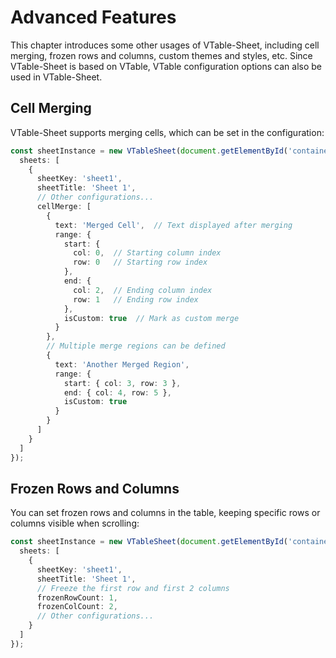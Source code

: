 # Advanced Features

This chapter introduces some other usages of VTable-Sheet, including cell merging, frozen rows and columns, custom themes and styles, etc. Since VTable-Sheet is based on VTable, VTable configuration options can also be used in VTable-Sheet.

## Cell Merging

VTable-Sheet supports merging cells, which can be set in the configuration:

```typescript
const sheetInstance = new VTableSheet(document.getElementById('container'), {
  sheets: [
    {
      sheetKey: 'sheet1',
      sheetTitle: 'Sheet 1',
      // Other configurations...
      cellMerge: [
        {
          text: 'Merged Cell',  // Text displayed after merging
          range: {
            start: {
              col: 0,  // Starting column index
              row: 0   // Starting row index
            },
            end: {
              col: 2,  // Ending column index
              row: 1   // Ending row index
            },
            isCustom: true  // Mark as custom merge
          }
        },
        // Multiple merge regions can be defined
        {
          text: 'Another Merged Region',
          range: {
            start: { col: 3, row: 3 },
            end: { col: 4, row: 5 },
            isCustom: true
          }
        }
      ]
    }
  ]
});
```

## Frozen Rows and Columns

You can set frozen rows and columns in the table, keeping specific rows or columns visible when scrolling:

```typescript
const sheetInstance = new VTableSheet(document.getElementById('container'), {
  sheets: [
    {
      sheetKey: 'sheet1',
      sheetTitle: 'Sheet 1',
      // Freeze the first row and first 2 columns
      frozenRowCount: 1,
      frozenColCount: 2,
      // Other configurations...
    }
  ]
});
```

